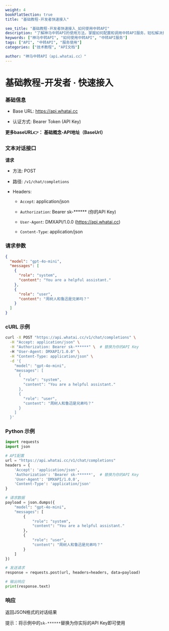 ```yaml
---
weight: 4
bookFlatSection: true
title: "基础教程-开发者快速接入"

seo_title: "基础教程-开发者快速接入_如何使用中转API"
description: "了解神马中转API的使用方法，掌握如何配置和调用中转API服务，轻松解决接口调用难题。"
keywords: ["神马中转API", "如何使用中转API", "中转API服务"]
tags: ["API", "中转API", "服务使用"]
categories: ["技术教程", "API文档"]

author: "神马中转API（api.whatai.cc）"
---
```

# 基础教程-开发者 · 快速接入


### **基础信息**


*   Base URL: https://api.whatai.cc

*   认证方式: Bearer Token (API Key)

**更多baseURL👉： 基础概念-API地址（BaseUrl）**

### **文本对话接口**


**请求**



*   方法: POST

*   路径: `/v1/chat/completions`

*   Headers:

    *   `Accept`: application/json

    *   `Authorization`: Bearer sk-****** (你的API Key)

    *   `User-Agent`: DMXAPI/1.0.0 (https://api.whatai.cc)

    *   `Content-Type`: application/json

### **请求参数**

```json
{
  "model": "gpt-4o-mini",
  "messages": [
    {
      "role": "system",
      "content": "You are a helpful assistant."
    },
    {
      "role": "user",
      "content": "周树人和鲁迅是兄弟吗？"
    }
  ]
}
```

### **cURL 示例**


```bash
curl -X POST "https://api.whatai.cc/v1/chat/completions" \
  -H "Accept: application/json" \
  -H "Authorization: Bearer sk-******" \  # 替换为你的API Key
  -H "User-Agent: DMXAPI/1.0.0" \
  -H "Content-Type: application/json" \
  -d '{
    "model": "gpt-4o-mini",
    "messages": [
      {
        "role": "system",
        "content": "You are a helpful assistant."
      },
      {
        "role": "user",
        "content": "周树人和鲁迅是兄弟吗？"
      }
    ]
  }'
```


### **Python 示例**

```python
import requests
import json

# API配置
url = "https://api.whatai.cc/v1/chat/completions"
headers = {
    'Accept': 'application/json',
    'Authorization': 'Bearer sk-******',  # 替换为你的API Key
    'User-Agent': 'DMXAPI/1.0.0',
    'Content-Type': 'application/json'
}

# 请求数据
payload = json.dumps({
    "model": "gpt-4o-mini",
    "messages": [
        {
            "role": "system",
            "content": "You are a helpful assistant."
        },
        {
            "role": "user",
            "content": "周树人和鲁迅是兄弟吗？"
        }
    ]
})

# 发送请求
response = requests.post(url, headers=headers, data=payload)

# 输出响应
print(response.text)
```


### **响应**

返回JSON格式的对话结果

提示：将示例中的`sk-******`替换为你实际的API Key即可使用